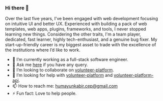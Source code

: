 ### Hi there 👋
Over the last five years, I've been engaged with web development focusing on intuitive UI and better UX. Experienced with building a pack of web templates, web apps, plugins, frameworks, and tools, I never stopped learning new things. Considering the other traits, I'm a team player, dedicated, fast learner, highly tech-enthusiast, and a genuine bug fixer. My start-up-friendly career is my biggest asset to trade with the excellence of the institutions where I’d like to work. 
- 🔭 I’m currently working as a full-stack software engineer.
- 💬 Ask me [here](https://github.com/humayunkabir/ama) if you have any query.
- 👯 I’m looking to collaborate on [volunteer-platform](https://github.com/humayunkabir/volunteer-platform).
- 🤔 I’m looking for help with [volunteer-platform](https://github.com/humayunkabir/volunteer-platform) and [volunteer-platform-api](https://github.com/humayunkabir/volunteer-platform-api).
- 📫 How to reach me: humayunkabir.cep@gmail.com
- ⚡ Fun fact: Love to help people.
<!--
**humayunkabir/humayunkabir** is a ✨ _special_ ✨ repository because its `README.md` (this file) appears on your GitHub profile.

Here are some ideas to get you started:

- 🔭 I’m currently working on ...
- 🌱 I’m currently learning ...
- 👯 I’m looking to collaborate on ...
- 🤔 I’m looking for help with ...
- 💬 Ask me about ...
- 📫 How to reach me: ...
- 😄 Pronouns: ...
- ⚡ Fun fact: ...
-->

